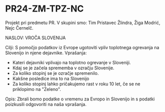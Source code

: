 # PR24-ZM-TPZ-NC
Projekt pri predmetu PR.
V skupini smo: Tim Pristavec Žlindra, Žiga Modrić, Nejc Černelč.

NASLOV: VROČA SLOVENIJA

Cilji: S pomočjo podatkov iz Evrope ugotoviti vpliv toplotnega ogrevanja na Slovenijo in njene dejavnike.
Vprašanja:
   - Kateri dejavniki vplivajo na toplotno ogrevanje v Sloveniji.
   - Kdaj se je začela sprememba v ozračju Slovenije.
   - Za koliko stopinj se je ozračje spremenilo.
   - Kakšne posledice ima to na Slovenijo
   - Za koliko stopinj lahko pričakujemo rast v roku 10 let, če se ne priklopimo na "Zeleno".

Opis:
Zbrali bomo podatke o vremenu za Evropo in Slovenijo in s podatki poizkusili odgovoriti na naša vprašanja.